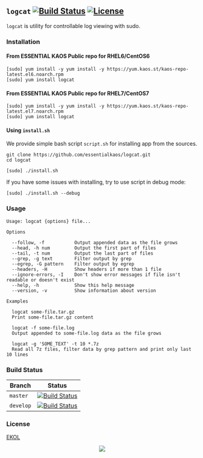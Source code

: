 ## `logcat` [![Build Status](https://travis-ci.com/essentialkaos/logcat.svg?branch=master)](https://travis-ci.com/essentialkaos/logcat) [![License](https://gh.kaos.st/ekol.svg)](https://essentialkaos.com/ekol)

`logcat` is utility for controllable log viewing with sudo.

### Installation

#### From ESSENTIAL KAOS Public repo for RHEL6/CentOS6

```
[sudo] yum install -y yum install -y https://yum.kaos.st/kaos-repo-latest.el6.noarch.rpm
[sudo] yum install logcat
```

#### From ESSENTIAL KAOS Public repo for RHEL7/CentOS7

```
[sudo] yum install -y yum install -y https://yum.kaos.st/kaos-repo-latest.el7.noarch.rpm
[sudo] yum install logcat
```

#### Using `install.sh`
We provide simple bash script `script.sh` for installing app from the sources.

```
git clone https://github.com/essentialkaos/logcat.git
cd logcat

[sudo] ./install.sh
```

If you have some issues with installing, try to use script in debug mode:

```
[sudo] ./install.sh --debug
```

### Usage

```
Usage: logcat {options} file...

Options

  --follow, -f           Output appended data as the file grows
  --head, -h num         Output the first part of files
  --tail, -t num         Output the last part of files
  --grep, -g text        Filter output by grep
  --egrep, -G pattern    Filter output by egrep
  --headers, -H          Show headers if more than 1 file
  --ignore-errors, -I    Don't show error messages if file isn't readable or doesn't exist
  --help, -h             Show this help message
  --version, -v          Show information about version

Examples

  logcat some-file.tar.gz
  Print some-file.tar.gz content

  logcat -f some-file.log
  Output appended to some-file.log data as the file grows

  logcat -g 'SOME_TEXT' -t 10 *.7z
  Read all 7z files, filter data by grep pattern and print only last 10 lines

```

### Build Status

| Branch | Status |
|--------|--------|
| `master` | [![Build Status](https://travis-ci.com/essentialkaos/logcat.svg?branch=master)](https://travis-ci.com/essentialkaos/logcat) |
| `develop` | [![Build Status](https://travis-ci.com/essentialkaos/logcat.svg?branch=develop)](https://travis-ci.com/essentialkaos/logcat) |

### License

[EKOL](https://essentialkaos.com/ekol)

<p align="center"><a href="https://essentialkaos.com"><img src="https://gh.kaos.st/ekgh.svg"/></a></p>
